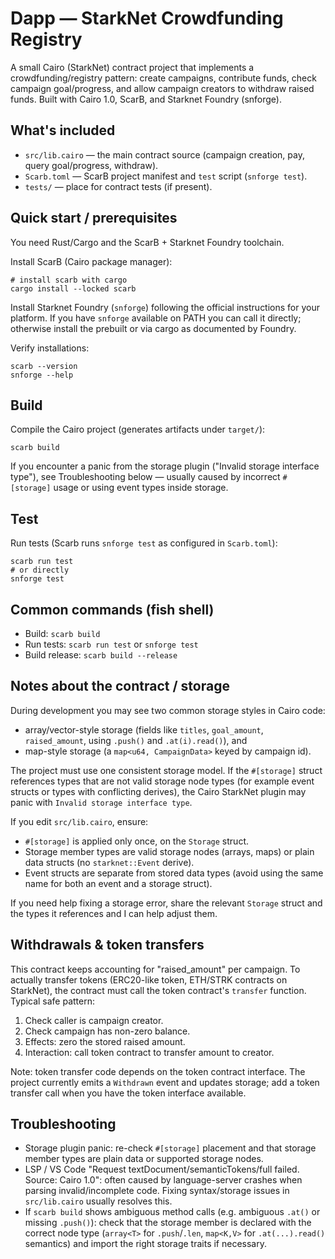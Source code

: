 # Dapp — StarkNet Crowdfunding Registry

A small Cairo (StarkNet) contract project that implements a crowdfunding/registry pattern: create campaigns, contribute funds, check campaign goal/progress, and allow campaign creators to withdraw raised funds. Built with Cairo 1.0, ScarB, and Starknet Foundry (snforge).

## What's included

- `src/lib.cairo` — the main contract source (campaign creation, pay, query goal/progress, withdraw).
- `Scarb.toml` — ScarB project manifest and `test` script (`snforge test`).
- `tests/` — place for contract tests (if present).

## Quick start / prerequisites

You need Rust/Cargo and the ScarB + Starknet Foundry toolchain.

Install ScarB (Cairo package manager):

```fish
# install scarb with cargo
cargo install --locked scarb
```

Install Starknet Foundry (`snforge`) following the official instructions for your platform. If you have `snforge` available on PATH you can call it directly; otherwise install the prebuilt or via cargo as documented by Foundry.

Verify installations:

```fish
scarb --version
snforge --help
```

## Build

Compile the Cairo project (generates artifacts under `target/`):

```fish
scarb build
```

If you encounter a panic from the storage plugin ("Invalid storage interface type"), see Troubleshooting below — usually caused by incorrect `#[storage]` usage or using event types inside storage.

## Test

Run tests (Scarb runs `snforge test` as configured in `Scarb.toml`):

```fish
scarb run test
# or directly
snforge test
```

## Common commands (fish shell)

- Build: `scarb build`
- Run tests: `scarb run test` or `snforge test`
- Build release: `scarb build --release`

## Notes about the contract / storage

During development you may see two common storage styles in Cairo code:

- array/vector-style storage (fields like `titles`, `goal_amount`, `raised_amount`, using `.push()` and `.at(i).read()`), and
- map-style storage (a `map<u64, CampaignData>` keyed by campaign id).

The project must use one consistent storage model. If the `#[storage]` struct references types that are not valid storage node types (for example event structs or types with conflicting derives), the Cairo StarkNet plugin may panic with `Invalid storage interface type`.

If you edit `src/lib.cairo`, ensure:

- `#[storage]` is applied only once, on the `Storage` struct.
- Storage member types are valid storage nodes (arrays, maps) or plain data structs (no `starknet::Event` derive).
- Event structs are separate from stored data types (avoid using the same name for both an event and a storage struct).

If you need help fixing a storage error, share the relevant `Storage` struct and the types it references and I can help adjust them.

## Withdrawals & token transfers

This contract keeps accounting for "raised_amount" per campaign. To actually transfer tokens (ERC20-like token, ETH/STRK contracts on StarkNet), the contract must call the token contract's `transfer` function. Typical safe pattern:

1. Check caller is campaign creator.
2. Check campaign has non-zero balance.
3. Effects: zero the stored raised amount.
4. Interaction: call token contract to transfer amount to creator.

Note: token transfer code depends on the token contract interface. The project currently emits a `Withdrawn` event and updates storage; add a token transfer call when you have the token interface available.

## Troubleshooting

- Storage plugin panic: re-check `#[storage]` placement and that storage member types are plain data or supported storage nodes.
- LSP / VS Code "Request textDocument/semanticTokens/full failed. Source: Cairo 1.0": often caused by language-server crashes when parsing invalid/incomplete code. Fixing syntax/storage issues in `src/lib.cairo` usually resolves this.
- If `scarb build` shows ambiguous method calls (e.g. ambiguous `.at()` or missing `.push()`): check that the storage member is declared with the correct node type (`array<T>` for `.push`/`.len`, `map<K,V>` for `.at(...).read()` semantics) and import the right storage traits if necessary.

